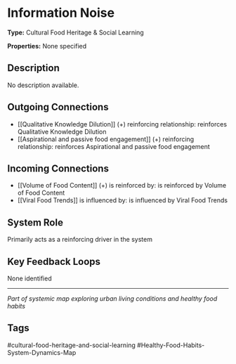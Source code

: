 # Information Noise

**Type:** Cultural Food Heritage & Social Learning

**Properties:** None specified

## Description
No description available.

## Outgoing Connections
- [[Qualitative Knowledge Dilution]] (+) reinforcing relationship: reinforces Qualitative Knowledge Dilution
- [[Aspirational and passive food engagement]] (+) reinforcing relationship: reinforces Aspirational and passive food engagement

## Incoming Connections
- [[Volume of Food Content]] (+) is reinforced by: is reinforced by Volume of Food Content
- [[Viral Food Trends]] is influenced by: is influenced by Viral Food Trends

## System Role
Primarily acts as a reinforcing driver in the system

## Key Feedback Loops
None identified

---
*Part of systemic map exploring urban living conditions and healthy food habits*

## Tags
#cultural-food-heritage-and-social-learning #Healthy-Food-Habits-System-Dynamics-Map
